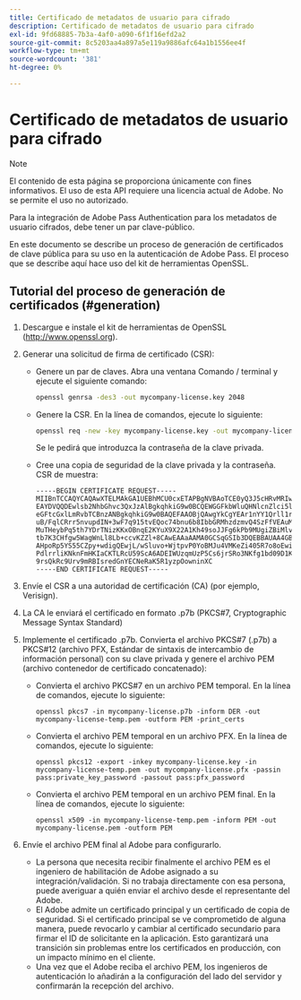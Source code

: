 ```yaml
---
title: Certificado de metadatos de usuario para cifrado
description: Certificado de metadatos de usuario para cifrado
exl-id: 9fd68885-7b3a-4af0-a090-6f1f16efd2a2
source-git-commit: 8c5203aa4a897a5e119a9886afc64a1b1556ee4f
workflow-type: tm+mt
source-wordcount: '381'
ht-degree: 0%

---
```



# Certificado de metadatos de usuario para cifrado

>[!NOTE]
>
>El contenido de esta página se proporciona únicamente con fines informativos. El uso de esta API requiere una licencia actual de Adobe. No se permite el uso no autorizado.

Para la integración de Adobe Pass Authentication para los metadatos de usuario cifrados, debe tener un par clave-público.

En este documento se describe un proceso de generación de certificados de clave pública para su uso en la autenticación de Adobe Pass. El proceso que se describe aquí hace uso del kit de herramientas OpenSSL.

## Tutorial del proceso de generación de certificados (#generation)

1. Descargue e instale el kit de herramientas de OpenSSL (http://www.openssl.org).

1. Generar una solicitud de firma de certificado (CSR):

   * Genere un par de claves.  Abra una ventana Comando / terminal y ejecute el siguiente comando:

     ```bash
     openssl genrsa -des3 -out mycompany-license.key 2048
     ```

   * Genere la CSR. En la línea de comandos, ejecute lo siguiente:

     ```bash
     openssl req -new -key mycompany-license.key -out mycompany-license.csr -batch
     ```

     Se le pedirá que introduzca la contraseña de la clave privada.

   * Cree una copia de seguridad de la clave privada y la contraseña. CSR de muestra:

     ```
     -----BEGIN CERTIFICATE REQUEST-----
     MIIBnTCCAQYCAQAwXTELMAkGA1UEBhMCU0cxETAPBgNVBAoTCE0yQ3J5cHRvMRIw
     EAYDVQQDEwlsb2NhbGhvc3QxJzAlBgkqhkiG9w0BCQEWGGFkbWluQHNlcnZlci5l
     eGFtcGxlLmRvbTCBnzANBgkqhkiG9w0BAQEFAAOBjQAwgYkCgYEAr1nYY1Qrll1r
     uB/FqlCRrr5nvupdIN+3wF7q915tvEQoc74bnu6b8IbbGRMhzdzmvQ4SzFfVEAuM
     MuTHeybPq5th7YDrTNizKKxOBnqE2KYuX9X22A1Kh49soJJFg6kPb9MUgiZBiMlv
     tb7K3CHfgw5WagWnLl8Lb+ccvKZZl+8CAwEAAaAAMA0GCSqGSIb3DQEBBAUAA4GB
     AHpoRp5YS55CZpy+wdigQEwjL/wSluvo+WjtpvP0YoBMJu4VMKeZi405R7o8oEwi
     PdlrrliKNknFmHKIaCKTLRcU59ScA6ADEIWUzqmUzP5Cs6jrSRo3NKfg1bd09D1K
     9rsQkRc9Urv9mRBIsredGnYECNeRaK5R1yzpOowninXC
     -----END CERTIFICATE REQUEST-----
     ```

1. Envíe el CSR a una autoridad de certificación (CA) (por ejemplo, Verisign).

1. La CA le enviará el certificado en formato .p7b (PKCS#7, Cryptographic Message Syntax Standard)

1. Implemente el certificado .p7b. Convierta el archivo PKCS#7 (.p7b) a PKCS#12 (archivo PFX, Estándar de sintaxis de intercambio de información personal) con su clave privada y genere el archivo PEM (archivo contenedor de certificado concatenado):

   * Convierta el archivo PKCS#7 en un archivo PEM temporal. En la línea de comandos, ejecute lo siguiente:

     ```
     openssl pkcs7 -in mycompany-license.p7b -inform DER -out mycompany-license-temp.pem -outform PEM -print_certs
     ```

   * Convierta el archivo PEM temporal en un archivo PFX.  En la línea de comandos, ejecute lo siguiente:

     ```
     openssl pkcs12 -export -inkey mycompany-license.key -in mycompany-license-temp.pem -out mycompany-license.pfx -passin pass:private_key_password -passout pass:pfx_password
     ```

   * Convierta el archivo PEM temporal en un archivo PEM final. En la línea de comandos, ejecute lo siguiente:

     ```
     openssl x509 -in mycompany-license-temp.pem -inform PEM -out mycompany-license.pem -outform PEM
     ```

1. Envíe el archivo PEM final al Adobe para configurarlo.

   * La persona que necesita recibir finalmente el archivo PEM es el ingeniero de habilitación de Adobe asignado a su integración/validación. Si no trabaja directamente con esa persona, puede averiguar a quién enviar el archivo desde el representante del Adobe.
   * El Adobe admite un certificado principal y un certificado de copia de seguridad. Si el certificado principal se ve comprometido de alguna manera, puede revocarlo y cambiar al certificado secundario para firmar el ID de solicitante en la aplicación. Esto garantizará una transición sin problemas entre los certificados en producción, con un impacto mínimo en el cliente.
   * Una vez que el Adobe reciba el archivo PEM, los ingenieros de autenticación lo añadirán a la configuración del lado del servidor y confirmarán la recepción del archivo.
